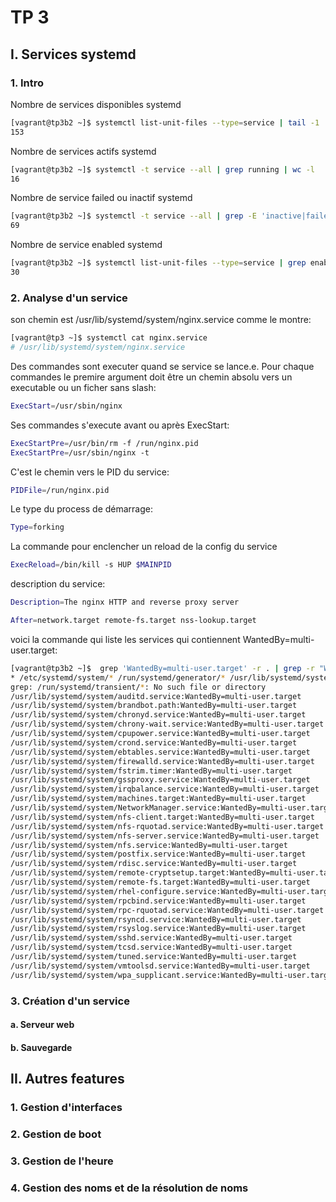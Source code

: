 # TP 3

## I. Services systemd
### 1. Intro
Nombre de services disponibles systemd
```bash
[vagrant@tp3b2 ~]$ systemctl list-unit-files --type=service | tail -1 | cut -d " " -f 1
153
```
Nombre de services actifs systemd
```bash
[vagrant@tp3b2 ~]$ systemctl -t service --all | grep running | wc -l
16
```
Nombre de service failed ou inactif systemd
```bash
[vagrant@tp3b2 ~]$ systemctl -t service --all | grep -E 'inactive|failed' | wc -l
69
```
Nombre de service enabled systemd
```bash
[vagrant@tp3b2 ~]$ systemctl list-unit-files --type=service | grep enabled | wc -l
30
```
### 2. Analyse d'un service
son chemin est /usr/lib/systemd/system/nginx.service comme le montre: 
```bash
[vagrant@tp3 ~]$ systemctl cat nginx.service
# /usr/lib/systemd/system/nginx.service
```
Des commandes sont executer quand se service se lance.e. Pour chaque commandes le premire argument doit être un chemin absolu vers un executable ou un ficher sans slash:
```bash
ExecStart=/usr/sbin/nginx
```
Ses commandes s'execute avant ou après ExecStart:
```bash
ExecStartPre=/usr/bin/rm -f /run/nginx.pid
ExecStartPre=/usr/sbin/nginx -t
```
C'est le chemin vers le PID du service:
```bash
PIDFile=/run/nginx.pid
```
Le type du process de démarrage:
```bash
Type=forking
```
La commande pour enclencher un reload de la config du service
```bash
ExecReload=/bin/kill -s HUP $MAINPID
```
description du service:
```bash
Description=The nginx HTTP and reverse proxy server
```

```bash
After=network.target remote-fs.target nss-lookup.target
```
voici la commande qui liste les services qui contiennent WantedBy=multi-user.target:
```bash
[vagrant@tp3b2 ~]$  grep 'WantedBy=multi-user.target' -r . | grep -r "WantedBy=multi-user.target" /run/systemd/transient/
* /etc/systemd/system/* /run/systemd/generator/* /usr/lib/systemd/system/*
grep: /run/systemd/transient/*: No such file or directory
/usr/lib/systemd/system/auditd.service:WantedBy=multi-user.target
/usr/lib/systemd/system/brandbot.path:WantedBy=multi-user.target
/usr/lib/systemd/system/chronyd.service:WantedBy=multi-user.target
/usr/lib/systemd/system/chrony-wait.service:WantedBy=multi-user.target
/usr/lib/systemd/system/cpupower.service:WantedBy=multi-user.target
/usr/lib/systemd/system/crond.service:WantedBy=multi-user.target
/usr/lib/systemd/system/ebtables.service:WantedBy=multi-user.target
/usr/lib/systemd/system/firewalld.service:WantedBy=multi-user.target
/usr/lib/systemd/system/fstrim.timer:WantedBy=multi-user.target
/usr/lib/systemd/system/gssproxy.service:WantedBy=multi-user.target
/usr/lib/systemd/system/irqbalance.service:WantedBy=multi-user.target
/usr/lib/systemd/system/machines.target:WantedBy=multi-user.target
/usr/lib/systemd/system/NetworkManager.service:WantedBy=multi-user.target
/usr/lib/systemd/system/nfs-client.target:WantedBy=multi-user.target
/usr/lib/systemd/system/nfs-rquotad.service:WantedBy=multi-user.target
/usr/lib/systemd/system/nfs-server.service:WantedBy=multi-user.target
/usr/lib/systemd/system/nfs.service:WantedBy=multi-user.target
/usr/lib/systemd/system/postfix.service:WantedBy=multi-user.target
/usr/lib/systemd/system/rdisc.service:WantedBy=multi-user.target
/usr/lib/systemd/system/remote-cryptsetup.target:WantedBy=multi-user.target
/usr/lib/systemd/system/remote-fs.target:WantedBy=multi-user.target
/usr/lib/systemd/system/rhel-configure.service:WantedBy=multi-user.target
/usr/lib/systemd/system/rpcbind.service:WantedBy=multi-user.target
/usr/lib/systemd/system/rpc-rquotad.service:WantedBy=multi-user.target
/usr/lib/systemd/system/rsyncd.service:WantedBy=multi-user.target
/usr/lib/systemd/system/rsyslog.service:WantedBy=multi-user.target
/usr/lib/systemd/system/sshd.service:WantedBy=multi-user.target
/usr/lib/systemd/system/tcsd.service:WantedBy=multi-user.target
/usr/lib/systemd/system/tuned.service:WantedBy=multi-user.target
/usr/lib/systemd/system/vmtoolsd.service:WantedBy=multi-user.target
/usr/lib/systemd/system/wpa_supplicant.service:WantedBy=multi-user.target
```
### 3. Création d'un service
#### a. Serveur web
#### b. Sauvegarde

## II. Autres features
### 1. Gestion d'interfaces
### 2. Gestion de boot
### 3. Gestion de l'heure
### 4. Gestion des noms et de la résolution de noms